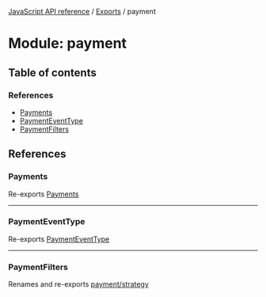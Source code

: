 [JavaScript API reference](../README) / [Exports](../modules) / payment

# Module: payment

## Table of contents

### References

- [Payments](payment#payments)
- [PaymentEventType](payment#paymenteventtype)
- [PaymentFilters](payment#paymentfilters)

## References

### Payments

Re-exports [Payments](../classes/payment_payments.Payments)

___

### PaymentEventType

Re-exports [PaymentEventType](payment_payments#paymenteventtype)

___

### PaymentFilters

Renames and re-exports [payment/strategy](payment_strategy)
